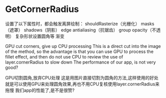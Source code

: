 # GetCornerRadius

设置了以下属性时，都会触发离屏绘制：
shouldRasterize（光栅化）
masks（遮罩）
shadows（阴影）
edge antialiasing（抗锯齿）
group opacity（不透明）
复杂形状设置圆角等
渐变

GPU cut corners, give up CPU processing
This is a direct cut into the image of the method, so the advantage is that you can use GPU to process the fillet effect, and then do not use CPU to review the use of layer.cornerRadius to slow down
The performance of our app, is not very good?


GPU切割圆角,放弃CPU处理
这是用图片直接切割为圆角的方法,这样使用的好处就是可以使用GPU来处理圆角效果,再也不用CPU复核使用layer.cornerRadius来拖慢
我们app的性能了,是不是很赞?
